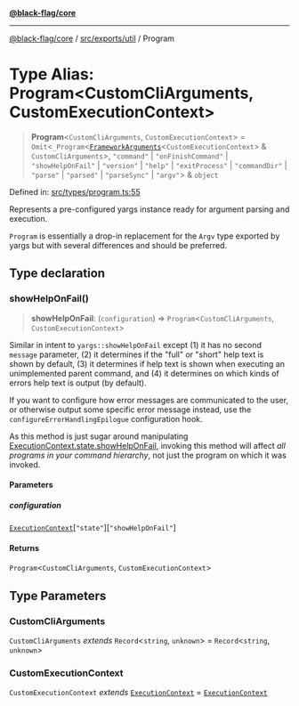 [**@black-flag/core**](../../../../README.md)

***

[@black-flag/core](../../../../README.md) / [src/exports/util](../README.md) / Program

# Type Alias: Program\<CustomCliArguments, CustomExecutionContext\>

> **Program**\<`CustomCliArguments`, `CustomExecutionContext`\> = `Omit`\<`_Program`\<[`FrameworkArguments`](FrameworkArguments.md)\<`CustomExecutionContext`\> & `CustomCliArguments`\>, `"command"` \| `"onFinishCommand"` \| `"showHelpOnFail"` \| `"version"` \| `"help"` \| `"exitProcess"` \| `"commandDir"` \| `"parse"` \| `"parsed"` \| `"parseSync"` \| `"argv"`\> & `object`

Defined in: [src/types/program.ts:55](https://github.com/Xunnamius/black-flag/blob/f720a804174f12cc89580da9c1ce4476115249e9/src/types/program.ts#L55)

Represents a pre-configured yargs instance ready for argument parsing and
execution.

`Program` is essentially a drop-in replacement for the `Argv` type exported
by yargs but with several differences and should be preferred.

## Type declaration

### showHelpOnFail()

> **showHelpOnFail**: (`configuration`) => `Program`\<`CustomCliArguments`, `CustomExecutionContext`\>

Similar in intent to `yargs::showHelpOnFail` except (1) it has no second
`message` parameter, (2) it determines if the "full" or "short" help text
is shown by default, (3) it determines if help text is shown when executing
an unimplemented parent command, and (4) it determines on which kinds of
errors help text is output (by default).

If you want to configure how error messages are communicated to the user,
or otherwise output some specific error message instead, use the
`configureErrorHandlingEpilogue` configuration hook.

As this method is just sugar around manipulating
[ExecutionContext.state.showHelpOnFail](https://github.com/Xunnamius/black-flag/blob/main/docs/api/src/exports/util/type-aliases/ExecutionContext.md#showhelponfail),
invoking this method will affect _all programs in your command hierarchy_,
not just the program on which it was invoked.

#### Parameters

##### configuration

[`ExecutionContext`](ExecutionContext.md)\[`"state"`\]\[`"showHelpOnFail"`\]

#### Returns

`Program`\<`CustomCliArguments`, `CustomExecutionContext`\>

## Type Parameters

### CustomCliArguments

`CustomCliArguments` *extends* `Record`\<`string`, `unknown`\> = `Record`\<`string`, `unknown`\>

### CustomExecutionContext

`CustomExecutionContext` *extends* [`ExecutionContext`](ExecutionContext.md) = [`ExecutionContext`](ExecutionContext.md)
